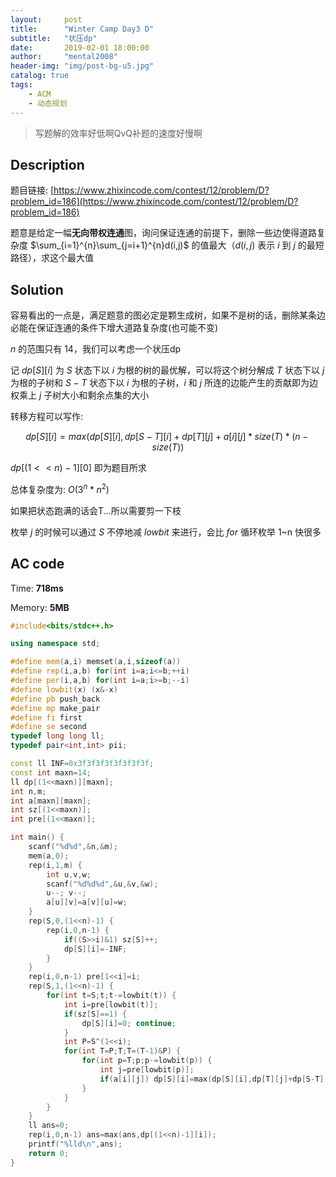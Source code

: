 ```yaml
---
layout:     post
title:      "Winter Camp Day3 D"
subtitle:   "状压dp"
date:       2019-02-01 18:00:00
author:     "mental2008"
header-img: "img/post-bg-u5.jpg"
catalog: true
tags:
    - ACM
    - 动态规划
---
```


> 写题解的效率好低啊QvQ补题的速度好慢啊

## Description

题目链接: [https://www.zhixincode.com/contest/12/problem/D?problem_id=186](https://www.zhixincode.com/contest/12/problem/D?problem_id=186)

题意是给定一幅**无向带权连通**图，询问保证连通的前提下，删除一些边使得道路复杂度 $\sum_{i=1}^{n}\sum_{j=i+1}^{n}d(i,j)$ 的值最大（$d(i,j)$ 表示 $i$ 到 $j$ 的最短路径），求这个最大值

## Solution

容易看出的一点是，满足题意的图必定是颗生成树，如果不是树的话，删除某条边必能在保证连通的条件下增大道路复杂度(也可能不变)

$n$ 的范围只有 $14$，我们可以考虑一个状压dp

记 $dp[S][i]$ 为 $S$ 状态下以 $i$ 为根的树的最优解，可以将这个树分解成 $T$ 状态下以 $j$ 为根的子树和 $S-T$ 状态下以 $i$ 为根的子树，$i$ 和 $j$ 所连的边能产生的贡献即为边权乘上 $j$ 子树大小和剩余点集的大小

转移方程可以写作:

$$dp[S][i]=max(dp[S][i],dp[S-T][i]+dp[T][j]+a[i][j]*size(T)*(n-size(T))$$

$dp[(1<<n)-1][0]$ 即为题目所求

总体复杂度为: $O(3^n*n^2)$

如果把状态跑满的话会T...所以需要剪一下枝

枚举 $j$ 的时候可以通过 $S$ 不停地减 $lowbit$ 来进行，会比 $for$ 循环枚举 1~n 快很多

## AC code

Time: **718ms**

Memory: **5MB**

```c++
#include<bits/stdc++.h>

using namespace std;

#define mem(a,i) memset(a,i,sizeof(a))
#define rep(i,a,b) for(int i=a;i<=b;++i)
#define per(i,a,b) for(int i=a;i>=b;--i)
#define lowbit(x) (x&-x)
#define pb push_back
#define mp make_pair
#define fi first
#define se second
typedef long long ll;
typedef pair<int,int> pii;

const ll INF=0x3f3f3f3f3f3f3f3f;
const int maxn=14;
ll dp[(1<<maxn)][maxn];
int n,m;
int a[maxn][maxn];
int sz[(1<<maxn)];
int pre[(1<<maxn)];

int main() {
    scanf("%d%d",&n,&m);
    mem(a,0);
    rep(i,1,m) {
        int u,v,w;
        scanf("%d%d%d",&u,&v,&w);
        u--; v--;
        a[u][v]=a[v][u]=w;
    }
    rep(S,0,(1<<n)-1) {
        rep(i,0,n-1) {
            if((S>>i)&1) sz[S]++;
            dp[S][i]=-INF;
        }
    }
    rep(i,0,n-1) pre[1<<i]=i;
    rep(S,1,(1<<n)-1) {
        for(int t=S;t;t-=lowbit(t)) {
            int i=pre[lowbit(t)];
            if(sz[S]==1) {
                dp[S][i]=0; continue;
            }
            int P=S^(1<<i);
            for(int T=P;T;T=(T-1)&P) {
                for(int p=T;p;p-=lowbit(p)) {
                    int j=pre[lowbit(p)];
                    if(a[i][j]) dp[S][i]=max(dp[S][i],dp[T][j]+dp[S-T][i]+1ll*a[i][j]*sz[T]*(n-sz[T]));
                }
            }
        }
    }
    ll ans=0;
    rep(i,0,n-1) ans=max(ans,dp[(1<<n)-1][i]);
    printf("%lld\n",ans);
    return 0;
}
```